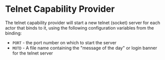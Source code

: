 # Telnet Capability Provider

The telnet capability provider will start a new telnet (socket) server for each actor that binds to it, using the following configuration variables from the binding:

* `PORT` - the port number on which to start the server
* `MOTD` - A file name containing the "message of the day" or login banner for the telnet server
